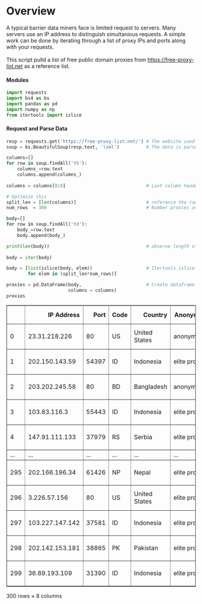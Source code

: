 # Overview
A typical barrier data miners face is limited request to servers. Many servers use an IP address to distinguish simultanious requests. A simple work can be done by iterating through a list of proxy IPs and ports along with your requests. 
<br><br>This script pulld a list of free public domain proxies from https://free-proxy-list.net as a reference list.

#### Modules


```python
import requests
import bs4 as bs
import pandas as pd
import numpy as np
from itertools import islice
```

#### Request and Parse Data


```python
resp = requests.get('https://free-proxy-list.net/') # The website used here is free-proxy-list.net
soup = bs.BeautifulSoup(resp.text, 'lxml')          # The data is parsed in lxml format
```


```python
columns=[]
for row in soup.findAll('th'):
    columns_=row.text
    columns.append(columns_)
    
columns = columns[0:8]                              # Last column header within list
```


```python
# Optimize this
split_len = [len(columns)]                          # reference the row width as the length of columns
num_rows  = 300                                     # Number proxies available

body=[]
for row in soup.findAll('td'):
    body_=row.text
    body.append(body_)

print(len(body))                                    # observe length of list
    
body = iter(body)

body = [list(islice(body, elem))                    # Itertools islice Fn used to create an array for the body
        for elem in (split_len*num_rows)]
```
    


```python
proxies = pd.DataFrame(body,                        # Create dataframe
                       columns = columns)
proxies                                           
```




<div>
<table border="1" class="dataframe">
  <thead>
    <tr style="text-align: right;">
      <th></th>
      <th>IP Address</th>
      <th>Port</th>
      <th>Code</th>
      <th>Country</th>
      <th>Anonymity</th>
      <th>Google</th>
      <th>Https</th>
      <th>Last Checked</th>
    </tr>
  </thead>
  <tbody>
    <tr>
      <td>0</td>
      <td>23.31.218.226</td>
      <td>80</td>
      <td>US</td>
      <td>United States</td>
      <td>anonymous</td>
      <td>no</td>
      <td>no</td>
      <td>2 seconds ago</td>
    </tr>
    <tr>
      <td>1</td>
      <td>202.150.143.59</td>
      <td>54397</td>
      <td>ID</td>
      <td>Indonesia</td>
      <td>elite proxy</td>
      <td>no</td>
      <td>yes</td>
      <td>2 seconds ago</td>
    </tr>
    <tr>
      <td>2</td>
      <td>203.202.245.58</td>
      <td>80</td>
      <td>BD</td>
      <td>Bangladesh</td>
      <td>anonymous</td>
      <td>no</td>
      <td>no</td>
      <td>2 seconds ago</td>
    </tr>
    <tr>
      <td>3</td>
      <td>103.83.116.3</td>
      <td>55443</td>
      <td>ID</td>
      <td>Indonesia</td>
      <td>elite proxy</td>
      <td>no</td>
      <td>yes</td>
      <td>2 seconds ago</td>
    </tr>
    <tr>
      <td>4</td>
      <td>147.91.111.133</td>
      <td>37979</td>
      <td>RS</td>
      <td>Serbia</td>
      <td>elite proxy</td>
      <td>no</td>
      <td>yes</td>
      <td>2 seconds ago</td>
    </tr>
    <tr>
      <td>...</td>
      <td>...</td>
      <td>...</td>
      <td>...</td>
      <td>...</td>
      <td>...</td>
      <td>...</td>
      <td>...</td>
      <td>...</td>
    </tr>
    <tr>
      <td>295</td>
      <td>202.166.196.34</td>
      <td>61426</td>
      <td>NP</td>
      <td>Nepal</td>
      <td>elite proxy</td>
      <td>no</td>
      <td>yes</td>
      <td>22 minutes ago</td>
    </tr>
    <tr>
      <td>296</td>
      <td>3.226.57.156</td>
      <td>80</td>
      <td>US</td>
      <td>United States</td>
      <td>elite proxy</td>
      <td>no</td>
      <td>no</td>
      <td>22 minutes ago</td>
    </tr>
    <tr>
      <td>297</td>
      <td>103.227.147.142</td>
      <td>37581</td>
      <td>ID</td>
      <td>Indonesia</td>
      <td>elite proxy</td>
      <td>no</td>
      <td>no</td>
      <td>22 minutes ago</td>
    </tr>
    <tr>
      <td>298</td>
      <td>202.142.153.181</td>
      <td>38865</td>
      <td>PK</td>
      <td>Pakistan</td>
      <td>elite proxy</td>
      <td>no</td>
      <td>yes</td>
      <td>22 minutes ago</td>
    </tr>
    <tr>
      <td>299</td>
      <td>36.89.193.109</td>
      <td>31390</td>
      <td>ID</td>
      <td>Indonesia</td>
      <td>elite proxy</td>
      <td>no</td>
      <td>yes</td>
      <td>22 minutes ago</td>
    </tr>
  </tbody>
</table>
<p>300 rows × 8 columns</p>
</div>


